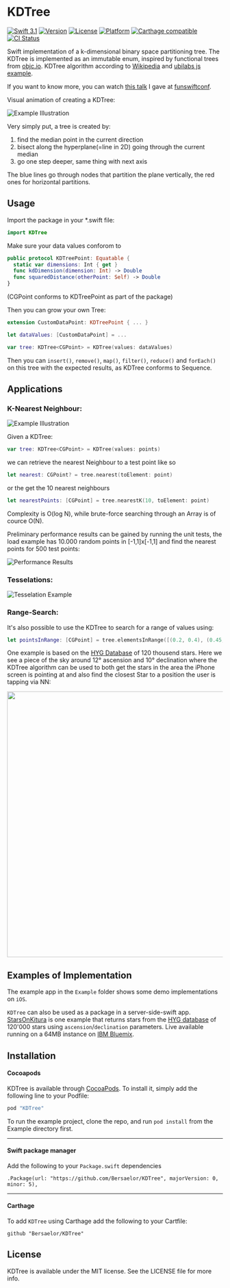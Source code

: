 # KDTree

[![Swift 3.1](https://img.shields.io/badge/Swift-3.1-orange.svg?style=flat)](https://swift.org/)
[![Version](https://img.shields.io/cocoapods/v/KDTree.svg?style=flat)](http://cocoapods.org/pods/KDTree)
[![License](https://img.shields.io/cocoapods/l/KDTree.svg?style=flat)](http://cocoapods.org/pods/KDTree)
[![Platform](https://img.shields.io/cocoapods/p/KDTree.svg?style=flat)](http://cocoapods.org/pods/KDTree)
[![Carthage compatible](https://img.shields.io/badge/Carthage-compatible-4BC51D.svg?style=flat)](https://github.com/Carthage/Carthage)
[![CI Status](http://img.shields.io/travis/Bersaelor/KDTree.svg?style=flat)](https://travis-ci.org/Bersaelor/KDTree)

Swift implementation of a k-dimensional binary space partitioning tree.
The KDTree is implemented as an immutable enum, inspired by functional trees from [objc.io](https://www.objc.io/books/functional-swift/).
KDTree algorithm according to [Wikipedia](https://en.wikipedia.org/wiki/K-d_tree) and [ubilabs js example](https://github.com/ubilabs/kd-tree-javascript).

If you want to know more, you can watch [this talk](https://youtu.be/CwcEjxRtn18) I gave at [funswiftconf](http://2017.funswiftconf.com).

Visual animation of creating a KDTree:

![Example Illustration](/Screenshots/tree_generation.gif?raw=true)

Very simply put, a tree is created by:
1. find the median point in the current direction
2. bisect along the hyperplane(=line in 2D) going through the current median
3. go one step deeper, same thing with next axis

The blue lines go through nodes that partition the plane vertically, the red ones for horizontal partitions.


## Usage

Import the package in your *.swift file:
```swift
import KDTree
```

Make sure your data values conforom to 
```swift
public protocol KDTreePoint: Equatable {
  static var dimensions: Int { get }
  func kdDimension(dimension: Int) -> Double
  func squaredDistance(otherPoint: Self) -> Double
}
```
(CGPoint conforms to KDTreePoint as part of the package)

Then you can grow your own Tree:
```swift
extension CustomDataPoint: KDTreePoint { ... }

let dataValues: [CustomDataPoint] = ...

var tree: KDTree<CGPoint> = KDTree(values: dataValues)
```

Then you can `insert()`, `remove()`, `map()`, `filter()`, `reduce()` and `forEach()` on this tree with the expected results, as KDTree conforms to Sequence.

## Applications

### K-Nearest Neighbour:

![Example Illustration](/Screenshots/kNearest.png?raw=true)

Given a KDTree:

```swift
var tree: KDTree<CGPoint> = KDTree(values: points)
```

we can retrieve the nearest Neighbour to a test point like so
```swift
let nearest: CGPoint? = tree.nearest(toElement: point)
```

or the get the 10 nearest neighbours

```swift
let nearestPoints: [CGPoint] = tree.nearestK(10, toElement: point)
```

Complexity is O(log N), while brute-force searching through an Array is of cource O(N).

Preliminary performance results can be gained by running the unit tests, the load example has 10.000 random points in [-1,1]x[-1,1] and find the nearest points for 500 test points:

![Performance Results](/Screenshots/performance.png?raw=true)


### Tesselations:

![Tesselation Example](/Screenshots/tesselations.png?raw=true)

### Range-Search:

It's also possible to use the KDTree to search for a range of values using:
```swift
let pointsInRange: [CGPoint] = tree.elementsInRange([(0.2, 0.4), (0.45, 0.75)])
```

One example is based on the [HYG Database](https://github.com/astronexus/HYG-Database/blob/master/README.md) of 120 thousend stars. Here we see a piece of the sky around 12° ascension and 10° declination where the KDTree algorithm can be used to both get the stars in the area the iPhone screen is pointing at and also find the closest Star to a position the user is tapping via NN:

<img src="https://raw.githubusercontent.com/Bersaelor/KDTree/master/Screenshots/starMap.png" width="621" />

## Examples of Implementation

The example app in the `Example` folder shows some demo implementations on `iOS`.

`KDTree` can also be used as a package in a server-side-swift app. [StarsOnKitura](https://github.com/Bersaelor/StarsOnKitura) is one example that returns stars from the [HYG database](http://www.astronexus.com/hyg) of 120'000 stars using `ascension`/`declination` parameters. Live available running on a 64MB instance on [IBM Bluemix](https://starsonkitura.eu-de.mybluemix.net).

## Installation

#### Cocoapods

KDTree is available through [CocoaPods](http://cocoapods.org). To install
it, simply add the following line to your Podfile:

```ruby
pod "KDTree"
```


To run the example project, clone the repo, and run `pod install` from the Example directory first.

--- 

#### Swift package manager

Add the following to your `Package.swift` dependencies

```
.Package(url: "https://github.com/Bersaelor/KDTree", majorVersion: 0, minor: 5),
```

---

#### Carthage

To add `KDTree` using Carthage add the following to your Cartfile:

```
github "Bersaelor/KDTree"
```

## License

KDTree is available under the MIT license. See the LICENSE file for more info.
